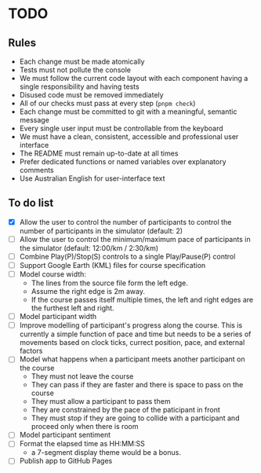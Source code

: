 # TODO

## Rules

- Each change must be made atomically
- Tests must not pollute the console
- We must follow the current code layout with each component having a single responsibility and having tests
- Disused code must be removed immediately
- All of our checks must pass at every step (`pnpm check`)
- Each change must be committed to git with a meaningful, semantic message
- Every single user input must be controllable from the keyboard
- We must have a clean, consistent, accessible and professional user interface
- The README must remain up-to-date at all times
- Prefer dedicated functions or named variables over explanatory comments
- Use Australian English for user-interface text

## To do list

- [x] Allow the user to control the number of participants to control the number of participants in the simulator (default: 2)
- [ ] Allow the user to control the minimum/maximum pace of participants in the simulator (default: 12:00/km / 2:30/km)
- [ ] Combine Play(P)/Stop(S) controls to a single Play/Pause(P) control
- [ ] Support Google Earth (KML) files for course specification
- [ ] Model course width:
  - The lines from the source file form the left edge.
  - Assume the right edge is 2m away.
  - If the course passes itself multiple times, the left and right edges are the furthest left and right.
- [ ] Model participant width
- [ ] Improve modelling of participant's progress along the course. This is currently a simple function of pace and time but needs to be a series of movements based on clock ticks, currect position, pace, and external factors
- [ ] Model what happens when a participant meets another participant on the course
  - They must not leave the course
  - They can pass if they are faster and there is space to pass on the course
  - They must allow a participant to pass them
  - They are constrained by the pace of the paticipant in front
  - They must stop if they are going to collide with a participant and proceed only when there is room
- [ ] Model participant sentiment
- [ ] Format the elapsed time as HH:MM:SS
  - a 7-segment display theme would be a bonus.
- [ ] Publish app to GitHub Pages
